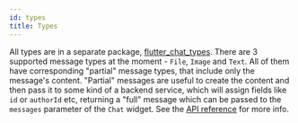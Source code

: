 ```yaml
---
id: types
title: Types
---
```


All types are in a separate package, [flutter_chat_types](https://pub.dev/packages/flutter_chat_types). There are 3 supported message types at the moment - `File`, `Image` and `Text`. All of them have corresponding "partial" message types, that include only the message's content. "Partial" messages are useful to create the content and then pass it to some kind of a backend service, which will assign fields like `id` or `authorId` etc, returning a "full" message which can be passed to the `messages` parameter of the `Chat` widget. See the [API reference](https://pub.dev/documentation/flutter_chat_types/latest/index.html) for more info.
